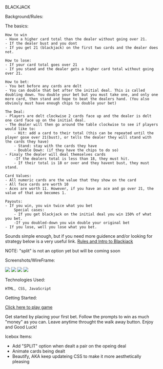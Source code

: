 BLACKJACK

Background/Rules:

The basics: 
    
    How to win
    - Have a higher card total than the dealer without going over 21. 
    - If the dealer bust and you dont
    - If you get 21 (blackjack) on the first two cards and the dealer does not.
    
    How to lose: 
    - If your card total goes over 21
    - If you stand and the dealer gets a higher card total without going over 21. 

    How to bet: 
    - You bet before any cards are delt
    - You can double that bet after the initial deal. This is called doubling down. You double your bet but you must take one, and only one more card, then stand and hope to beat the dealers hand. (You also obviouly must have enough chips to double your bet)

    The Deal: 
    - Players are delt clockwise 2 cards face up and the dealer is delt one card face up on the initial deal. 
    - The dealer will then go around the table clockwise to see if players would like to:
        - Hit: add a card to their total (this can be repeated until the player gose over 21(bust), or tells the dealer they will stand with the cards they have)
        - Stand: stay with the cards they have
        - Double Down: (if they have the chips to do so)
    - Finaly the dealer will deal themselves cards
        -If the dealers total is less than 18, they must hit.
        - If their total is 18 or over and they havent bust, they must stand. 

    Card Values: 
    - All numeric cards are the value that they show on the card
    - All face cards are worth 10 
    - Aces are worth 11. However, if you have an ace and go over 21, the value of that ace becomes 1.
    
    Payouts:
    - If you win, you win twice what you bet
        Special cases:
        - If you get blackjack on the initial deal you win 150% of what you bet.
        -If you doubled-down you win double your original bet
    - If you lose, well you lose what you bet. 

Sounds simple enough, but if you need more guidence and/or looking for strategy below is a very useful link. 
[Rules and Intro to Blackjack](https://www.blackjackapprenticeship.com/how-to-play-blackjack/)

NOTE: "split" is not an option yet but will be coming soon

Screenshots/WireFrame:

<img src="https://i.imgur.com/5649gTZ.png">
<img src="https://i.imgur.com/oKuMZq1.png">
<img src="https://i.imgur.com/PLJtuAq.png">
<img src="https://i.imgur.com/uavNVl8.jpg">


Technologies Used:

    HTML, CSS, JavaScript

Getting Started: 

[Click here to play game](https://harrison-berek.github.io/blackjack/)

Get started by placing your first bet. Follow the prompts to win as much "money" as you can. Leave anytime throught the walk away button. Enjoy and Good Luck!


Icebox Items: 

- Add "SPLIT" option when dealt a pair on the opeing deal
- Animate cards being dealt
- Beautify, AKA keep updateing CSS to make it more aesthetically pleasing 


<!-- Pseudocode:
 1. Define constants 
     1.1. Create card values
     1.2. Card suits
     1.3. Card numbers/symbols
 2. Define variables
     2.1. Player chip balance
     2.2. Player card value (ARRAY)
     2.3. Dealer card value (ARRAY)
     2.4. Winner/Tie(push)
         2.4.1. Determine winner or tie
         2.4.2. update player chip balance
     2.5. Deck (will be updated after cards are played)
     2.6. discards 
 3. Store elements
     3.1. Chips bet
    3.2. Cards delt
     3.3. cards left
     3.4. chip balance


 4. Initializing
     4.1. Shuffle cards
         4.1.1 Deal cards from cards left
     4.2. Inisialize table
         4.2.1. Show  cards (dealer and player)
         4.2.2. Show starting chips
         4.2.3. show bet button
     4.3. wait for click from user

 5. Handle player interaction
     ADD BLACKJACK SCENARIO
    
     5.1. Handle bet
         5.1.1. store chips bet
         5.1.2. store remaining balance
     5.2. Show/Handle Hit/Stay
         5.2.1. Deal new card and add to player total
         5.2.2. if hit: 
             bust -> lose ()
             !bust -> add total and ask hit/stay again 
         5.2.3. if stay initiate computer turn
     <5.2.a. Handle Double Down> Only availible(button visible if player total <= 11)
         5.2.a.1. if DD
             5.2.a.1.1. bet *= 2
             5.2.a.1.2. only one more card is drawn and added to player total
     <5.2.b. Handle split> visible if player card 1 = player card 2
         5.2.b.1. if split
             5.2.b.1.1. bet *= 2
             5.2.b.1.2. split hands (DD is still an option)

     5.3. Computer/dealers turn  
         5.3.1. if card total <= 16 HIT
         5.3.2. if 17 > DCT > 21 stay
     5.4. Determine winner/push
         5.4.1. if player bust, winner = false, return
         5.4.2. else if dealer bust or player value > dealer value
             5.4.2.1. chip balance = chip balance + (bet *2) 
             <>
         5.4.3. else if player total = dealer total
             5.4.3.1. chip balance = chip balance
     5.5. if deck = 0, take cards from discards, shuffle and set = to deck
     5.6. game over 
         5.6.1. balance show deal again button
         5.6.2. balance = $1000 Great job, grab your chips and run
         5.6.3. !balance Sorry youre out of chips

 6. Handle Replay 
     6.1. reset chips
     6.2. reset board
     6.3. reset shuffle deck -->
        












